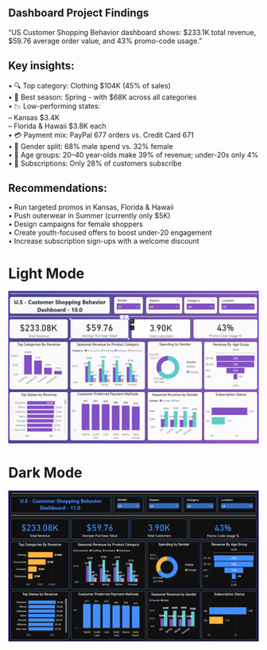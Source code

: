 ## Dashboard Project Findings  
“US Customer Shopping Behavior dashboard shows: $233.1K total revenue, $59.76 average order value, and 43% promo-code usage.” 
  
## Key insights:  
• 🔍 Top category: Clothing $104K (45% of sales)  
• 🌸 Best season: Spring - with $68K across all categories  
• 📉 Low-performing states:  
	– Kansas $3.4K  
	– Florida & Hawaii $3.8K each  
• 💳 Payment mix: PayPal 677 orders vs. Credit Card 671  
• 👥 Gender split: 68% male spend vs. 32% female  
• 🎂 Age groups: 20–40 year-olds make 39% of revenue; under-20s only 4%  
• 🔄 Subscriptions: Only 28% of customers subscribe   

## Recommendations:  
• Run targeted promos in Kansas, Florida & Hawaii  
• Push outerwear in Summer (currently only $5K)  
• Design campaigns for female shoppers  
• Create youth-focused offers to boost under-20 engagement  
• Increase subscription sign-ups with a welcome discount

# Light Mode
![Dashboard screenshot](https://github.com/wsnh2022/PowerBI_Dashboards/blob/master/US_Customer_Shopping_Behavior_dashboard/U.S%20Customer%20Shopping%20Behavior%20Dashboard%2010.0.png)

# Dark Mode
![Dashboard screenshot](https://raw.githubusercontent.com/wsnh2022/Power-BI-Dashboard/main/US_Customer_Shopping_Behavior_dashboard/U.S%20Customer%20Shopping%20Behavior%20Dashboard%2011.0.png)
